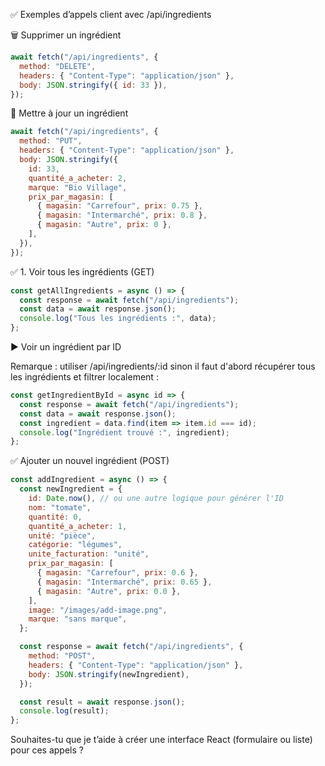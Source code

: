 ✅ Exemples d’appels client avec /api/ingredients

🗑 Supprimer un ingrédient

```js
await fetch("/api/ingredients", {
  method: "DELETE",
  headers: { "Content-Type": "application/json" },
  body: JSON.stringify({ id: 33 }),
});
```

📝 Mettre à jour un ingrédient

```js
await fetch("/api/ingredients", {
  method: "PUT",
  headers: { "Content-Type": "application/json" },
  body: JSON.stringify({
    id: 33,
    quantité_a_acheter: 2,
    marque: "Bio Village",
    prix_par_magasin: [
      { magasin: "Carrefour", prix: 0.75 },
      { magasin: "Intermarché", prix: 0.8 },
      { magasin: "Autre", prix: 0 },
    ],
  }),
});
```

✅ 1. Voir tous les ingrédients (GET)

```js
const getAllIngredients = async () => {
  const response = await fetch("/api/ingredients");
  const data = await response.json();
  console.log("Tous les ingrédients :", data);
};
```

▶ Voir un ingrédient par ID

Remarque : utiliser /api/ingredients/:id sinon il faut d'abord récupérer tous les ingrédients et filtrer localement :

```js
const getIngredientById = async id => {
  const response = await fetch("/api/ingredients");
  const data = await response.json();
  const ingredient = data.find(item => item.id === id);
  console.log("Ingrédient trouvé :", ingredient);
};
```

✅ Ajouter un nouvel ingrédient (POST)

```js
const addIngredient = async () => {
  const newIngredient = {
    id: Date.now(), // ou une autre logique pour générer l'ID
    nom: "tomate",
    quantité: 0,
    quantité_a_acheter: 1,
    unité: "pièce",
    catégorie: "légumes",
    unite_facturation: "unité",
    prix_par_magasin: [
      { magasin: "Carrefour", prix: 0.6 },
      { magasin: "Intermarché", prix: 0.65 },
      { magasin: "Autre", prix: 0.0 },
    ],
    image: "/images/add-image.png",
    marque: "sans marque",
  };

  const response = await fetch("/api/ingredients", {
    method: "POST",
    headers: { "Content-Type": "application/json" },
    body: JSON.stringify(newIngredient),
  });

  const result = await response.json();
  console.log(result);
};
```

Souhaites-tu que je t’aide à créer une interface React (formulaire ou liste) pour ces appels ?
